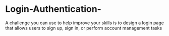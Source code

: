 # Login-Authentication-
A challenge you can use to help improve your skills is to design a login page that allows users to sign up, sign in, or perform account management tasks

